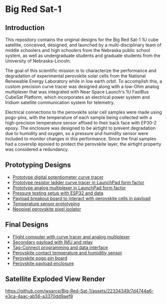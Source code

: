# Big Red Sat-1

## Introduction 

This repository contains the original designs for the Big Red Sat-1 1U cube satellite, conceived, designed, and launched by a multi-disciplinary team of middle schoolers and high schoolers from the Nebraska public school system, as well as undergraduate students and graduate students from the University of Nebraska-Lincoln.  

The goal of this scientific mission is to characterize the performance and degradation of experimental perovskite solar cells from the National Renewable Energy Laboratory while in low earth orbit.  To accomplish this, a custom precision curve tracer was designed along with a low-Ohm analog multiplexer that was integrated with Near Space Launch's 1U FastBus CubeSat Platform, which incorporates an electrical power system and Iridium satellite communication system for telemetry.  

Electrical connections to the perovskite solar cell samples were made using pogo-pins, with the temperature of each sample being collected with a high-precision temperature sensor affixed to their back face with EP30-2 epoxy.  The enclosure was designed to be airtight to prevent degradation due to humidity and oxygen, so a pressure and humidity sensor were included to monitor changes in this performance.  Since the final samples had a coverslip epoxied to protect the perovskite layer, the airtight property was considered a redundancy.

## Prototyping Designs

- [Prototype digital potentiometer curve tracer](https://github.com/wsarce/Big-Red-Sat-1/tree/main/Prototyping/singular_SIV)
- [Prototype resistor ladder curve tracer in LaunchPad form factor](https://github.com/wsarce/Big-Red-Sat-1/tree/main/Prototyping/resistor_ladder_curve_tracer)
- [Prototype analog multiplexer in LaunchPad form factor](https://github.com/wsarce/Big-Red-Sat-1/tree/main/Prototyping/perovskite_switcher/v2)
- [Pressure testing setup with ESP32 and data](https://github.com/wsarce/Big-Red-Sat-1/tree/main/Prototyping/pressure-monitor)
- [Payload breakout board to interact with perovskite cells in payload](https://github.com/wsarce/Big-Red-Sat-1/tree/main/Prototyping/payload-breakout-board/Gecko_Poker)
- [Temperature sensor prototyping](https://github.com/wsarce/Big-Red-Sat-1/tree/main/Prototyping/temp-sensor-prototyping)
- [Neopixel perovskite pixel isolator](https://github.com/wsarce/Big-Red-Sat-1/tree/main/Prototyping/perovskite-cell-isolator)

## Final Designs

- [Flight computer with curve tracer and analog multiplexer](https://github.com/wsarce/Big-Red-Sat-1/tree/main/Flight%20Hardware/flight_computer/v3)
- [Secondary payload with IMU and relay](https://github.com/wsarce/Big-Red-Sat-1/tree/main/Flight%20Hardware/secondary_payload)
- [Tag-Connect programming and data interface](https://github.com/wsarce/Big-Red-Sat-1/tree/main/Flight%20Hardware/Tag%20Connector)
- [Perovskite contact temperature and humiditiy sensor](https://github.com/wsarce/Big-Red-Sat-1/tree/main/Flight%20Hardware/perovskite_contact_board/V7)
- [Perovskite pogo pin board](https://github.com/wsarce/Big-Red-Sat-1/tree/main/Flight%20Hardware/perovskite_contact_board/V6/bot)
- [Perovskite payload enclosure](https://github.com/wsarce/Big-Red-Sat-1/tree/main/Flight%20Payload/Mechanical%20Design)

## Satellite Exploded View Render

https://github.com/wsarce/Big-Red-Sat-1/assets/22334349/7d4744a6-e3ca-4aac-ab56-a3370dd9aef9

